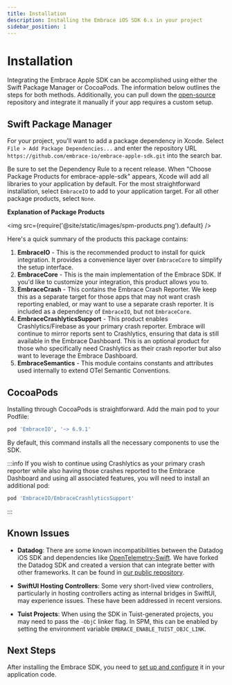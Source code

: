 ```yaml
---
title: Installation
description: Installing the Embrace iOS SDK 6.x in your project
sidebar_position: 1
---
```


# Installation

Integrating the Embrace Apple SDK can be accomplished using either the Swift Package Manager or CocoaPods. The information below outlines the steps for both methods. Additionally, you can pull down the [open-source](https://github.com/embrace-io/embrace-apple-sdk) repository and integrate it manually if your app requires a custom setup.

## Swift Package Manager

For your project, you'll want to add a package dependency in Xcode. Select `File > Add Package Dependencies...`
and enter the repository URL `https://github.com/embrace-io/embrace-apple-sdk.git` into the search bar.

Be sure to set the Dependency Rule to a recent release. When "Choose Package Products for embrace-apple-sdk" appears, Xcode will add all libraries to your application by default. For the most straightforward installation, select `EmbraceIO` to add to your application target. For all other package products, select `None`.

**Explanation of Package Products**

<img src={require('@site/static/images/spm-products.png').default} />

Here's a quick summary of the products this package contains:

1. **EmbraceIO** - This is the recommended product to install for quick integration. It provides a convenience layer over `EmbraceCore` to simplify the setup interface.
2. **EmbraceCore** - This is the main implementation of the Embrace SDK. If you'd like to customize your integration, this product allows you to.
3. **EmbraceCrash** - This contains the Embrace Crash Reporter. We keep this as a separate target for those apps that may not want crash reporting enabled, or may want to use a separate crash reporter. It is included as a dependency of `EmbraceIO`, but not `EmbraceCore`.
4. **EmbraceCrashlyticsSupport** - This product enables Crashlytics/Firebase as your primary crash reporter. Embrace will continue to mirror reports sent to Crashlytics, ensuring that data is still available in the Embrace Dashboard. This is an optional product for those who specifically need Crashlytics as their crash reporter but also want to leverage the Embrace Dashboard.
5. **EmbraceSemantics** - This module contains constants and attributes used internally to extend OTel Semantic Conventions.

## CocoaPods

Installing through CocoaPods is straightforward. Add the main pod to your Podfile:

```ruby
pod 'EmbraceIO', '~> 6.9.1'
``` 

By default, this command installs all the necessary components to use the SDK.

:::info 
If you wish to continue using Crashlytics as your primary crash reporter while also
having those crashes reported to the Embrace Dashboard and using all associated features,
you will need to install an additional pod:
```ruby
pod 'EmbraceIO/EmbraceCrashlyticsSupport'
```
:::

## Known Issues

- **Datadog**: There are some known incompatibilities between the Datadog iOS SDK and dependencies like [OpenTelemetry-Swift](https://github.com/open-telemetry/opentelemetry-swift/). 
We have forked the Datadog SDK and created a version that can integrate better with other frameworks. It can be found in [our public repository](https://github.com/embrace-io/dd-sdk-ios).

- **SwiftUI Hosting Controllers**: Some very short-lived view controllers, particularly in hosting controllers acting as internal bridges in SwiftUI, may experience issues. These have been addressed in recent versions.

- **Tuist Projects**: When using the SDK in Tuist-generated projects, you may need to pass the `-ObjC` linker flag. In SPM, this can be enabled by setting the environment variable `EMBRACE_ENABLE_TUIST_OBJC_LINK`.

## Next Steps

After installing the Embrace SDK, you need to [set up and configure](/ios/open-source/getting-started/basic-setup.md) it in your application code. 